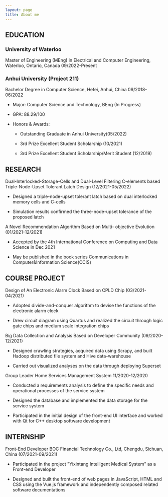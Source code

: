 ```yaml
---
layout: page
title: About me
---
```

## EDUCATION

### University of Waterloo
Master of Engineering (MEng) in Electrical and Computer Engineering, Waterloo, Ontario, Canada 09/2022-Present

### Anhui University (Project 211)
Bachelor Degree in Computer Science, Hefei, Anhui, China 09/2018-06/2022

- Major: Computer Science and Technology, BEng (In Progress)
  
- GPA: 88.29/100
  
- Honors & Awards:
  
  - Outstanding Graduate in Anhui University(05/2022)
    
  - 3rd Prize Excellent Student Scholarship (10/2021)
    
  - 3rd Prize Excellent Student Scholarship/Merit Student (12/2019)
    

## RESEARCH

Dual-Interlocked-Storage-Cells and Dual-Level Filtering C-elements based Triple-Node-Upset Tolerant Latch Design (12/2021-05/2022)

- Designed a triple-node-upset tolerant latch based on dual interlocked memory cells and C-cells
  
- Simulation results confirmed the three-node-upset tolerance of the proposed latch
  

A Novel Recommendation Algorithm Based on Multi- objective Evolution (01/2021-12/2021)

- Accepted by the 4th International Conference on Computing and Data Science in Dec 2021
  
- May be published in the book series Communications in Computer&Information Science(CCIS)
  

## COURSE PROJECT

Design of An Electronic Alarm Clock Based on CPLD Chip (03/2021-04/2021)

- Adopted divide-and-conquer algorithm
  to devise the functions of the electronic alarm clock
  
- Drew circuit diagram using Quartus
  and realized the circuit through logic gate chips and medium scale integration
  chips
  

Big Data Collection and Analysis Based on Developer Community (09/2020-12/2021)

- Designed crawling strategies, acquired data using Scrapy, and built Hadoop distributed 
  file system and Hive data-warehouse
  
- Carried out visualized analyses on the data through deploying Superset
  

Group Leader Home Services Management System 11/2020-12/2020

- Conducted a requirements analysis to define the specific needs and operational processes of the service system
  
- Designed the database and implemented the data storage for the service system
  
- Participated in the initial design of the front-end UI interface and worked with Qt for C++ desktop software development
  

## INTERNSHIP

Front-End Developer BOC Financial Technology Co., Ltd, Chengdu, Sichuan, China (07/2021-09/2021)

- Participated in the project "Yixintang Intelligent Medical System" as a Front-end Developer
  
- Designed and built the front-end of web pages in JavaScript, HTML and CSS using the Vue.js framework and independently composed related
  software documentations
